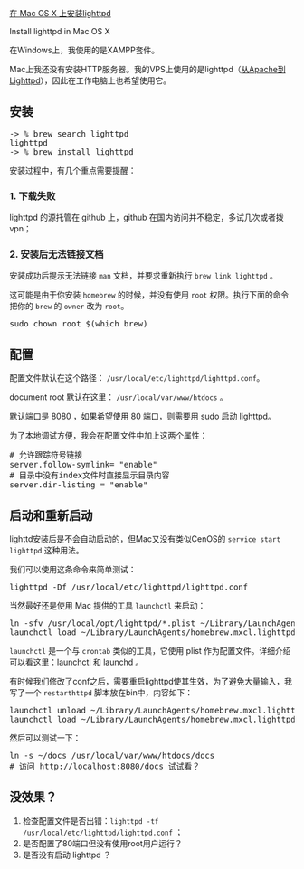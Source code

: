 [在 Mac OS X 上安装lighttpd](http://zengrong.net/post/2127.htm)

Install lighttpd in Mac OS X

在Windows上，我使用的是XAMPP套件。

Mac上我还没有安装HTTP服务器。我的VPS上使用的是lighttpd（[从Apache到Lighttpd][3]），因此在工作电脑上也希望使用它。

## 安装

<pre lang="shell">
-> % brew search lighttpd
lighttpd
-> % brew install lighttpd
</pre>

安装过程中，有几个重点需要提醒：<!--more-->

### 1. 下载失败

lighttpd 的源托管在 github 上，github 在国内访问并不稳定，多试几次或者拨vpn；

### 2. 安装后无法链接文档

安装成功后提示无法链接 `man` 文档，并要求重新执行 `brew link lighttpd` 。

这可能是由于你安装 `homebrew` 的时候，并没有使用 `root` 权限。执行下面的命令把你的 `brew` 的 `owner` 改为 `root`。

<pre lang="shell">
sudo chown root $(which brew)
</pre>

## 配置

配置文件默认在这个路径： `/usr/local/etc/lighttpd/lighttpd.conf`。

document root 默认在这里： `/usr/local/var/www/htdocs` 。

默认端口是 8080 ，如果希望使用 80 端口，则需要用 sudo 启动 lighttpd。

为了本地调试方便，我会在配置文件中加上这两个属性：

<pre lang="shell">
# 允许跟踪符号链接
server.follow-symlink= "enable"
# 目录中没有index文件时直接显示目录内容
server.dir-listing = "enable"
</pre>


## 启动和重新启动

lighttd安装后是不会自动启动的，但Mac又没有类似CenOS的 `service start lighttpd` 这种用法。

我们可以使用这条命令来简单测试：

<pre lang="shell">
lighttpd -Df /usr/local/etc/lighttpd/lighttpd.conf
</pre>

当然最好还是使用 Mac 提供的工具 `launchctl` 来启动：

<pre lang="shell">
ln -sfv /usr/local/opt/lighttpd/*.plist ~/Library/LaunchAgents
launchctl load ~/Library/LaunchAgents/homebrew.mxcl.lighttpd.plist
</pre>

`launchctl` 是一个与 `crontab` 类似的工具，它使用 plist 作为配置文件。详细介绍可以看这里：[launchctl][1] 和 [launchd][2] 。

有时候我们修改了conf之后，需要重启lighttpd使其生效，为了避免大量输入，我写了一个 `restarthttpd` 脚本放在bin中，内容如下：

<pre lang="shell">
launchctl unload ~/Library/LaunchAgents/homebrew.mxcl.lighttpd.plist
launchctl load ~/Library/LaunchAgents/homebrew.mxcl.lighttpd.plist
</pre>

然后可以测试一下：

<pre lang="shell">
ln -s ~/docs /usr/local/var/www/htdocs/docs
# 访问 http://localhost:8080/docs 试试看？
</pre>

## 没效果？

1. 检查配置文件是否出错：`lighttpd -tf /usr/local/etc/lighttpd/lighttpd.conf` ；
2. 是否配置了80端口但没有使用root用户运行？
3. 是否没有启动 lighttpd ？

[1]: https://developer.apple.com/library/mac/documentation/Darwin/Reference/ManPages/man1/launchctl.1.html
[2]: https://developer.apple.com/library/mac/documentation/Darwin/Reference/ManPages/man8/launchd.8.html
[3]: http://zengrong.net/post/1786.htm
